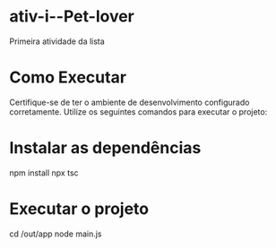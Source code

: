 # ativ-i--Pet-lover
Primeira atividade da lista
# Como Executar
Certifique-se de ter o ambiente de desenvolvimento configurado corretamente. Utilize os seguintes comandos para executar o projeto:

# Instalar as dependências
npm install
npx tsc

# Executar o projeto
cd /out/app
node main.js

